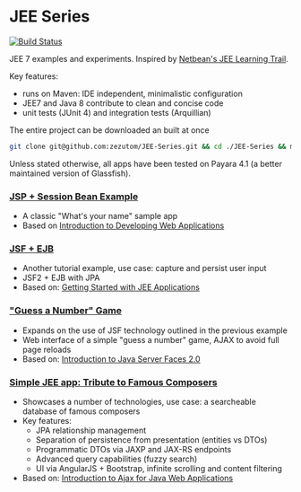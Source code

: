 
# JEE Series
[![Build Status](https://travis-ci.org/zezutom/JEE-Series.svg?branch=master)](https://travis-ci.org/zezutom/JEE-Series)

JEE 7 examples and experiments. Inspired by [Netbean's JEE Learning Trail](https://netbeans.org/kb/trails/java-ee.html).

Key features:
* runs on Maven: IDE independent, minimalistic configuration
* JEE7 and Java 8 contribute to clean and concise code
* unit tests (JUnit 4) and integration tests (Arquillian)

The entire project can be downloaded an built at once
```bash
git clone git@github.com:zezutom/JEE-Series.git && cd ./JEE-Series && mvn clean install
```
Unless stated otherwise, all apps have been tested on Payara 4.1 (a better maintained version of Glassfish).

### [JSP + Session Bean Example](web-jsp-bean)
* A classic "What's your name" sample app
* Based on [Introduction to Developing Web Applications](https://netbeans.org/kb/docs/web/quickstart-webapps.html)

### [JSF + EJB](web-jsf-ejb)
* Another tutorial example, use case: capture and persist user input
* JSF2 + EJB with JPA
* Based on: [Getting Started with JEE Applications](https://netbeans.org/kb/docs/javaee/javaee-gettingstarted.html)

### ["Guess a Number" Game](web-jsf-ajax)
* Expands on the use of JSF technology outlined in the previous example
* Web interface of a simple "guess a number" game, AJAX to avoid full page reloads
* Based on: [Introduction to Java Server Faces 2.0](https://netbeans.org/kb/docs/web/jsf20-intro.html)

### [Simple JEE app: Tribute to Famous Composers](web-jsf-ajax-rest)
* Showcases a number of technologies, use case: a searcheable database of famous composers
* Key features:
  * JPA relationship management
  * Separation of persistence from presentation (entities vs DTOs)
  * Programmatic DTOs via JAXP and JAX-RS endpoints
  * Advanced query capabilities (fuzzy search)
  * UI via AngularJS + Bootstrap, infinite scrolling and content filtering
* Based on: [Introduction to Ajax for Java Web Applications](https://netbeans.org/kb/docs/web/ajax-quickstart.html)
